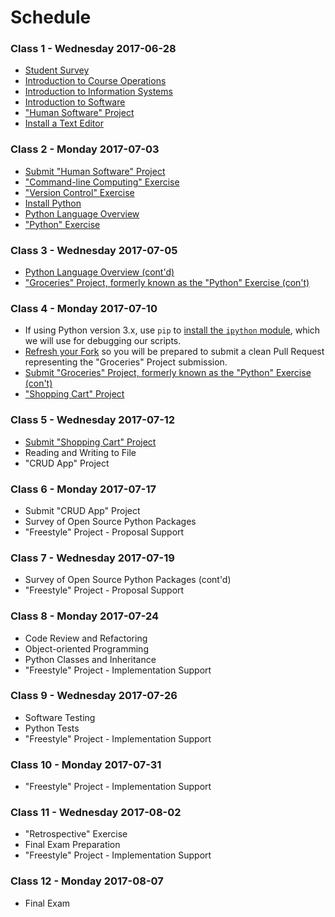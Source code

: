 # Schedule

### Class 1 - Wednesday 2017-06-28

  + [Student Survey](/assignments/survey/assignment.md)
  + [Introduction to Course Operations](/README.md)
  + [Introduction to Information Systems](/notes/information-systems/notes.md)
  + [Introduction to Software](/notes/software/notes.md)
  + ["Human Software" Project](/projects/human-software/project.md)
  + [Install a Text Editor](https://atom.io/)

### Class 2 - Monday 2017-07-03

  + [Submit "Human Software" Project](/projects/human-software/project.md#submission-instructions)
  + ["Command-line Computing" Exercise](/exercises/command-line-computing/exercise.md)
  + ["Version Control" Exercise](/exercises/version-control/exercise.md)
  + [Install Python](/notes/programming-languages/python/installation.md)
  + [Python Language Overview](/notes/programming-languages/python/notes.md)
  + ["Python" Exercise](/exercises/python/exercise.md)

### Class 3 - Wednesday 2017-07-05

  + [Python Language Overview (cont'd)](/notes/programming-languages/python/notes.md)
  + ["Groceries" Project, formerly known as the "Python" Exercise (con't)](/projects/groceries/project.md)












### Class 4 - Monday 2017-07-10

  + If using Python version 3.x, use `pip` to [install the `ipython` module](/notes/programming-languages/python/packages/ipython.md), which we will use for debugging our scripts.
  + [Refresh your Fork](https://github.com/prof-rossetti/nyu-info-2335-70-201706/blob/master/CONTRIBUTING.md#updating-your-fork) so you will be prepared to submit a clean Pull Request representing the "Groceries" Project submission.
  + [Submit "Groceries" Project, formerly known as the "Python" Exercise (con't)](/projects/groceries/project.md#submission-instructions)
  + ["Shopping Cart" Project](/projects/shopping-cart/project.md)

### Class 5 - Wednesday 2017-07-12

  + [Submit "Shopping Cart" Project](/projects/shopping-cart/project.md#submission-instructions)
  + Reading and Writing to File
  + "CRUD App" Project













### Class 6 - Monday 2017-07-17

  + Submit "CRUD App" Project
  + Survey of Open Source Python Packages
  + "Freestyle" Project - Proposal Support

### Class 7 - Wednesday 2017-07-19

  + Survey of Open Source Python Packages (cont'd)
  + "Freestyle" Project - Proposal Support














### Class 8 - Monday 2017-07-24

  + Code Review and Refactoring
  + Object-oriented Programming
  + Python Classes and Inheritance
  + "Freestyle" Project - Implementation Support

### Class 9 - Wednesday 2017-07-26

  + Software Testing
  + Python Tests
  + "Freestyle" Project - Implementation Support











### Class 10 - Monday 2017-07-31

  + "Freestyle" Project - Implementation Support

### Class 11 - Wednesday 2017-08-02

  + "Retrospective" Exercise
  + Final Exam Preparation
  + "Freestyle" Project - Implementation Support

### Class 12 - Monday 2017-08-07

  + Final Exam
